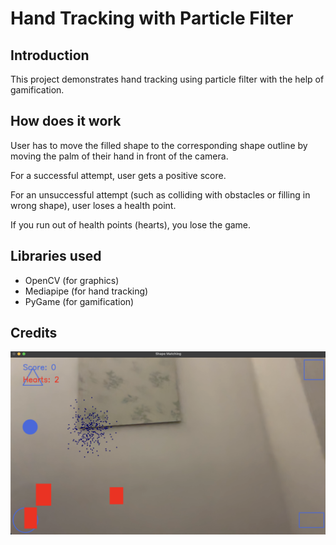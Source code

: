 # Hand Tracking with Particle Filter

## Introduction
This project demonstrates hand tracking using particle filter with the help of gamification.

## How does it work

User has to move the filled shape to the corresponding shape outline by moving the palm of their hand in front of the camera.

For a successful attempt, user gets a positive score. 

For an unsuccessful attempt (such as colliding with obstacles or filling in wrong shape), user loses a health point.

If you run out of health points (hearts), you lose the game.

## Libraries used

- OpenCV (for graphics)
- Mediapipe (for hand tracking)
- PyGame (for gamification)

## Credits

![Demo Image](demo_img.png)
